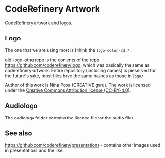 # CodeRefinery Artwork

CodeRefinery artwork and logos.

## Logo

The one that we are using most is I think the `logo-color-3d.*`.

old-logo-otherrepo is the contents of the repo
https://github.com/coderefinery/logo, which was basically the same as
coderefinery-artwork.  Entire repository (including names) is
preserved for the future's sake, most files have the same hashes as
those in `logo/`

Author of this work is Nina Popa (CREATIVE guru).
The work is licensed under the
[Creative Commons Attribution license (CC-BY-4.0)](https://creativecommons.org/licenses/by/4.0/).

## Audiologo 

The audiologo folder contains the licence file for the audio files.

## See also

https://github.com/coderefinery/presentations - contains other images
used in presentations and the like.
